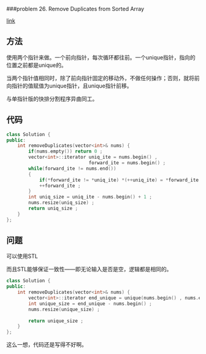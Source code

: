###problem 26. Remove Duplicates from Sorted Array

[link](https://leetcode.com/problems/remove-duplicates-from-sorted-array/)

## 方法

使用两个指针来做。一个前向指针，每次循环都往前。一个unique指针，指向的位置之前都是unique的。

当两个指针值相同时，除了前向指针固定的移动外，不做任何操作；否则，就将前向指针的值赋值为unique指针，且unique指针前移。

与单指针版的快排分割程序异曲同工。

## 代码

```C++
class Solution {
public:
    int removeDuplicates(vector<int>& nums) {
        if(nums.empty()) return 0 ;
        vector<int>::iterator uniq_ite = nums.begin() ,
                              forward_ite = nums.begin() ;
        while(forward_ite != nums.end())
        {
            if(*forward_ite != *uniq_ite) *(++uniq_ite) = *forward_ite ;
            ++forward_ite ;
        }
        int uniq_size = uniq_ite - nums.begin() + 1 ;
        nums.resize(uniq_size) ;
        return uniq_size ;
    }
};
```

## 问题

可以使用STL

而且STL能够保证一致性——即无论输入是否是空，逻辑都是相同的。

```C++
class Solution {
public:
    int removeDuplicates(vector<int>& nums) {
        vector<int>::iterator end_unique = unique(nums.begin() , nums.end()) ;
        int unique_size = end_unique - nums.begin() ;
        nums.resize(unique_size) ;
        
        return unique_size ;
    }
};
```

这么一想，代码还是写得不好啊。